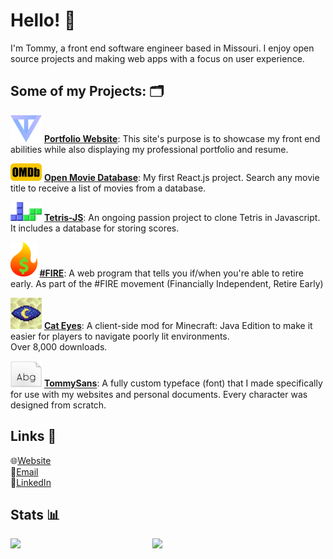 # Hello! 👋
I'm Tommy, a front end software engineer based in Missouri. I enjoy open source projects and making web apps with a focus on user experience.

## Some of my Projects: 🗂
<img src="https://github.com/votommy/portfolio-website/blob/master/assets/logo.svg" width="50px"> [**Portfolio Website**](https://votommy.com): This site's purpose is to showcase my front end abilities while also displaying my professional portfolio and resume.

<img src="https://github.com/votommy/Reflex/blob/main/public/logo192.png" width="50px"> [**Open Movie Database**](https://votommy.github.io/Reflex/): My first React.js project. Search any movie title to receive a list of movies from a database.

<img src="https://github.com/votommy/Tetris-JS/blob/main/img/logo.svg" width="50px"> [**Tetris-JS**](https://tetris.votommy.com): An ongoing passion project to clone Tetris in Javascript. It includes a database for storing scores.

<img src="https://github.com/votommy/FIRE/blob/master/FIRE_Logo.svg" height="55px"> [**#FIRE**](https://fire.votommy.com): A web program that tells you if/when you're able to retire early. As part of the #FIRE movement (Financially Independent, Retire Early)

<img src="https://github.com/votommy/Cat_Eyes/blob/master/logo.png" width="50px"> [**Cat Eyes**](https://www.curseforge.com/minecraft/mc-mods/cat-eyes-night-vision-toggle-mod): A client-side mod for Minecraft: Java Edition to make it easier for players to navigate poorly lit environments.  
Over 8,000 downloads.

<img src="https://github.com/votommy/TommySans/blob/main/logo.png" width="50px"> [**TommySans**](https://github.com/votommy/TommySans): A fully custom typeface (font) that I made specifically for use with my websites and personal documents. Every character was designed from scratch.

## Links 🔗
🌐[Website](https://votommy.com)  
📧[Email](mailto:email@votommy.com)  
👤[LinkedIn](https://www.linkedin.com/in/votommy/)

## Stats 📊
<img align="left" src="https://github-readme-stats.vercel.app/api/top-langs/?username=votommy&layout=compact" width="40%" />
<img align="right" src="https://github-readme-stats.vercel.app/api?username=votommy&count_private=true&show_icons=true&hide=prs,issues,contribs" width="55%" />
